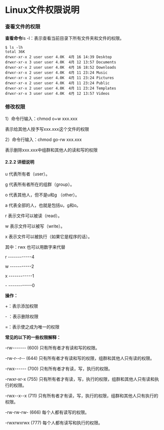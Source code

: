 # Linux文件权限说明

### 查看文件的权限

**查看命令**ls -l：表示查看当前目录下所有文件夹和文件的权限。

```
$ ls -lh
total 36K
drwxr-xr-x 2 user user 4.0K  4月 16 14:39 Desktop
drwxr-xr-x 3 user user 4.0K  4月 12 13:57 Documents
drwxr-xr-x 2 user user 4.0K  4月 16 18:52 Downloads
drwxr-xr-x 2 user user 4.0K  4月 11 23:24 Music
drwxr-xr-x 2 user user 4.0K  4月 11 23:24 Pictures
drwxr-xr-x 2 user user 4.0K  4月 11 23:24 Public
drwxr-xr-x 2 user user 4.0K  4月 11 23:24 Templates
drwxr-xr-x 3 user user 4.0K  4月 12 13:57 Videos
```





### 修改权限

1）命令行输入：chmod o+w xxx.xxx

表示给其他人授予写xxx.xxx这个文件的权限

2）命令行输入：chmod go-rw xxx.xxx

表示删除xxx.xxx中组群和其他人的读和写的权限



#### 2.2.2 详细说明

u 代表所有者（user）。

g 代表所有者所在的组群（group）。

o 代表其他人，但不是u和g （other）。

a 代表全部的人，也就是包括u，g和o。

r 表示文件可以被读（read）。

w 表示文件可以被写（write）。

x 表示文件可以被执行（如果它是程序的话）。

其中：rwx 也可以用数字来代替

r ------------4

w -----------2

x ------------1

\- ------------0

**操作：**

+：表示添加权限

\- ：表示删除权限

=：表示使之成为唯一的权限

**常见的以下的一些权限解释：**

-rw------- (600) 只有所有者才有读和写的权限。

-rw-r--r-- (644) 只有所有者才有读和写的权限，组群和其他人只有读的权限。

-rwx------ (700) 只有所有者才有读，写，执行的权限。

-rwxr-xr-x (755) 只有所有者才有读，写，执行的权限，组群和其他人只有读和执行的权限。

-rwx--x--x (711) 只有所有者才有读，写，执行的权限，组群和其他人只有执行的权限。

-rw-rw-rw- (666) 每个人都有读写的权限。

-rwxrwxrwx (777) 每个人都有读写和执行的权限。